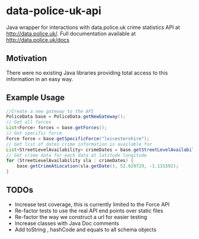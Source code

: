 data-police-uk-api
==================
Java wrapper for interactions with data.police.uk crime statistics API at http://data.police.uk/. Full documentation 
available at http://data.police.uk/docs

## Motivation
There were no existing Java libraries providing total access to this information in an easy way. 

## Example Usage
```java
//Create a new gateway to the API
PoliceData base = PoliceData.getNewGateway();
// Get all forces
List<Force> forces = base.getForces();
// Get specific force
Force force = base.getSpecificForce("leicestershire");
// Get list of dates crime information is available for
List<StreetLevelAvailability> crimeDates = base.getStreetLevelAvailability();
// Get crime data for each data at latitude longitude
for (StreetLevelAvailability sla : crimeDates) {
    base.getCrimeAtLocation(sla.getDate(), 52.629729, -1.131592);
}

```

## TODOs
- Increase test coverage, this is currently limited to the Force API 
- Re-factor tests to use the real API end points over static files
- Re-factor the way we construct a url for easier testing
- Increase classes with Java Doc comments
- Add toString , hashCode and equals to all schema objects

